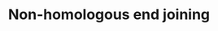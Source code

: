 ---
annotations:
- type: Pathway Ontology
  value: regulatory pathway
- type: Pathway Ontology
  value: DNA repair pathway
authors:
- MaintBot
- MartijnVanIersel
- AlexanderPico
- Khanspers
- Elisa
- Eweitz
description: (From http://en.wikipedia.org/wiki/Non-homologous_end_joining) Non-homologous
  end joining (NHEJ) is a pathway that repairs double-strand breaks in DNA. NHEJ is
  referred to as "non-homologous" because the break ends are directly ligated without
  the need for a homologous template, in contrast to homologous recombination, which
  requires a homologous sequence to guide repair. NHEJ is evolutionarily conserved
  throughout all kingdoms of life and is the predominant double-strand break repair
  pathway in mammalian cells.
last-edited: 2021-05-16
organisms:
- Drosophila melanogaster
redirect_from:
- /index.php/Pathway:WP1201
- /instance/WP1201
schema-jsonld:
- '@context': https://schema.org/
  '@id': https://wikipathways.github.io/pathways/WP1201.html
  '@type': Dataset
  creator:
    '@type': Organization
    name: WikiPathways
  description: (From http://en.wikipedia.org/wiki/Non-homologous_end_joining) Non-homologous
    end joining (NHEJ) is a pathway that repairs double-strand breaks in DNA. NHEJ
    is referred to as "non-homologous" because the break ends are directly ligated
    without the need for a homologous template, in contrast to homologous recombination,
    which requires a homologous sequence to guide repair. NHEJ is evolutionarily conserved
    throughout all kingdoms of life and is the predominant double-strand break repair
    pathway in mammalian cells.
  keywords:
  - Nbs1 ?
  - rad50
  - Ligase V
  - XRCC4
  - mre11
  - DNA-PKcs
  - Ku80
  - NHEJ1
  - Irbp
  - XLF
  license: CC0
  name: Non-homologous end joining
seo: CreativeWork
title: Non-homologous end joining
wpid: WP1201
---